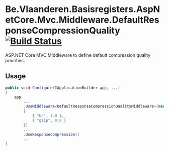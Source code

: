 # Be.Vlaanderen.Basisregisters.AspNetCore.Mvc.Middleware.DefaultResponseCompressionQuality [![Build Status](https://github.com/Informatievlaanderen/default-response-compression-quality-middleware/workflows/build/badge.svg)](https://github.com/Informatievlaanderen/default-response-compression-quality-middleware/actions)

ASP.NET Core MVC Middleware to define default compression quality priorities.

## Usage

```csharp
public void Configure(IApplicationBuilder app, ...)
{
    app
        ...
        .UseMiddleware<DefaultResponseCompressionQualityMiddleware>(new Dictionary<string, double>
        {
            { "br", 1.0 },
            { "gzip", 0.9 }
        })
        ...
        .UseResponseCompression()
        ...
}
